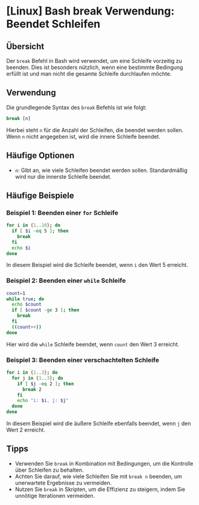 # [Linux] Bash break Verwendung: Beendet Schleifen

## Übersicht
Der `break` Befehl in Bash wird verwendet, um eine Schleife vorzeitig zu beenden. Dies ist besonders nützlich, wenn eine bestimmte Bedingung erfüllt ist und man nicht die gesamte Schleife durchlaufen möchte.

## Verwendung
Die grundlegende Syntax des `break` Befehls ist wie folgt:

```bash
break [n]
```

Hierbei steht `n` für die Anzahl der Schleifen, die beendet werden sollen. Wenn `n` nicht angegeben ist, wird die innere Schleife beendet.

## Häufige Optionen
- `n`: Gibt an, wie viele Schleifen beendet werden sollen. Standardmäßig wird nur die innerste Schleife beendet.

## Häufige Beispiele

### Beispiel 1: Beenden einer `for` Schleife
```bash
for i in {1..10}; do
  if [ $i -eq 5 ]; then
    break
  fi
  echo $i
done
```
In diesem Beispiel wird die Schleife beendet, wenn `i` den Wert 5 erreicht.

### Beispiel 2: Beenden einer `while` Schleife
```bash
count=1
while true; do
  echo $count
  if [ $count -ge 3 ]; then
    break
  fi
  ((count++))
done
```
Hier wird die `while` Schleife beendet, wenn `count` den Wert 3 erreicht.

### Beispiel 3: Beenden einer verschachtelten Schleife
```bash
for i in {1..3}; do
  for j in {1..3}; do
    if [ $j -eq 2 ]; then
      break 2
    fi
    echo "i: $i, j: $j"
  done
done
```
In diesem Beispiel wird die äußere Schleife ebenfalls beendet, wenn `j` den Wert 2 erreicht.

## Tipps
- Verwenden Sie `break` in Kombination mit Bedingungen, um die Kontrolle über Schleifen zu behalten.
- Achten Sie darauf, wie viele Schleifen Sie mit `break n` beenden, um unerwartete Ergebnisse zu vermeiden.
- Nutzen Sie `break` in Skripten, um die Effizienz zu steigern, indem Sie unnötige Iterationen vermeiden.